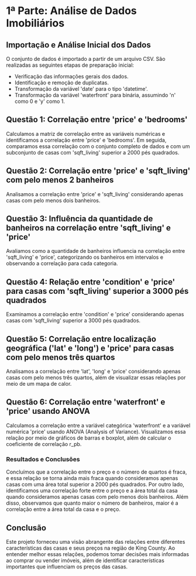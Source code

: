 # 1ª Parte: Análise de Dados Imobiliários

## Importação e Análise Inicial dos Dados
O conjunto de dados é importado a partir de um arquivo CSV. São realizadas as seguintes etapas de preparação inicial:
- Verificação das informações gerais dos dados.
- Identificação e remoção de duplicatas.
- Transformação da variável 'date' para o tipo 'datetime'.
- Transformação da variável 'waterfront' para binária, assumindo 'n' como 0 e 'y' como 1.

## Questão 1: Correlação entre 'price' e 'bedrooms'
Calculamos a matriz de correlação entre as variáveis numéricas e identificamos a correlação entre 'price' e 'bedrooms'. Em seguida, comparamos essa correlação com o conjunto completo de dados e com um subconjunto de casas com 'sqft_living' superior a 2000 pés quadrados.

## Questão 2: Correlação entre 'price' e 'sqft_living' com pelo menos 2 banheiros
Analisamos a correlação entre 'price' e 'sqft_living' considerando apenas casas com pelo menos dois banheiros.

## Questão 3: Influência da quantidade de banheiros na correlação entre 'sqft_living' e 'price'
Avaliamos como a quantidade de banheiros influencia na correlação entre 'sqft_living' e 'price', categorizando os banheiros em intervalos e observando a correlação para cada categoria.

## Questão 4: Relação entre 'condition' e 'price' para casas com 'sqft_living' superior a 3000 pés quadrados
Examinamos a correlação entre 'condition' e 'price' considerando apenas casas com 'sqft_living' superior a 3000 pés quadrados.

## Questão 5: Correlação entre localização geográfica ('lat' e 'long') e 'price' para casas com pelo menos três quartos
Analisamos a correlação entre 'lat', 'long' e 'price' considerando apenas casas com pelo menos três quartos, além de visualizar essas relações por meio de um mapa de calor.

## Questão 6: Correlação entre 'waterfront' e 'price' usando ANOVA
Calculamos a correlação entre a variável categórica 'waterfront' e a variável numérica 'price' usando ANOVA (Analysis of Variance). Visualizamos essa relação por meio de gráficos de barras e boxplot, além de calcular o coeficiente de correlação r_pb.

### Resultados e Conclusões

Concluímos que a correlação entre o preço e o número de quartos é fraca, e essa relação se torna ainda mais fraca quando consideramos apenas casas com uma área total superior a 2000 pés quadrados. Por outro lado, identificamos uma correlação forte entre o preço e a área total da casa quando consideramos apenas casas com pelo menos dois banheiros. Além disso, observamos que quanto maior o número de banheiros, maior é a correlação entre a área total da casa e o preço.

## Conclusão

Este projeto forneceu uma visão abrangente das relações entre diferentes características das casas e seus preços na região de King County. Ao entender melhor essas relações, podemos tomar decisões mais informadas ao comprar ou vender imóveis, além de identificar características importantes que influenciam os preços das casas.
